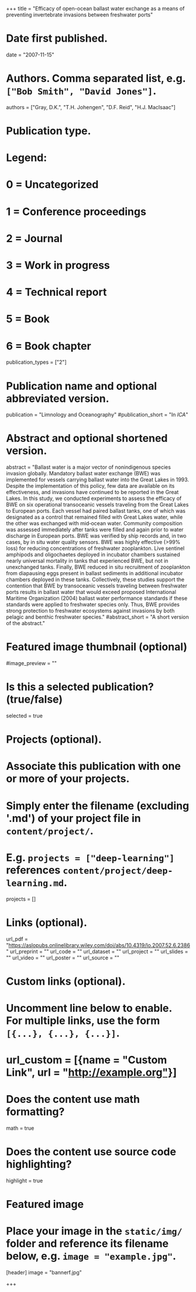 +++
title = "Efficacy of open-ocean ballast water exchange as a means of preventing invertebrate invasions between freshwater ports"

# Date first published.
date = "2007-11-15"

# Authors. Comma separated list, e.g. `["Bob Smith", "David Jones"]`.
authors = ["Gray, D.K.", "T.H. Johengen", "D.F. Reid", "H.J. MacIsaac"]

# Publication type.
# Legend:
# 0 = Uncategorized
# 1 = Conference proceedings
# 2 = Journal
# 3 = Work in progress
# 4 = Technical report
# 5 = Book
# 6 = Book chapter
publication_types = ["2"]

# Publication name and optional abbreviated version.
publication = "Limnology and Oceanography"
#publication_short = "In *ICA*"

# Abstract and optional shortened version.
abstract = "Ballast water is a major vector of nonindigenous species invasion globally. Mandatory ballast water exchange (BWE) was implemented for vessels carrying ballast water into the Great Lakes in 1993. Despite the implementation of this policy, few data are available on its effectiveness, and invasions have continued to be reported in the Great Lakes. In this study, we conducted experiments to assess the efficacy of BWE on six operational transoceanic vessels traveling from the Great Lakes to European ports. Each vessel had paired ballast tanks, one of which was designated as a control that remained filled with Great Lakes water, while the other was exchanged with mid‐ocean water. Community composition was assessed immediately after tanks were filled and again prior to water discharge in European ports. BWE was verified by ship records and, in two cases, by in situ water quality sensors. BWE was highly effective (>99% loss) for reducing concentrations of freshwater zooplankton. Live sentinel amphipods and oligochaetes deployed in incubator chambers sustained nearly universal mortality in tanks that experienced BWE, but not in unexchanged tanks. Finally, BWE reduced in situ recruitment of zooplankton from diapausing eggs present in ballast sediments in additional incubator chambers deployed in these tanks. Collectively, these studies support the contention that BWE by transoceanic vessels traveling between freshwater ports results in ballast water that would exceed proposed International Maritime Organization (2004) ballast water performance standards if these standards were applied to freshwater species only. Thus, BWE provides strong protection to freshwater ecosystems against invasions by both pelagic and benthic freshwater species."
#abstract_short = "A short version of the abstract."

# Featured image thumbnail (optional)
#image_preview = ""

# Is this a selected publication? (true/false)
selected = true

# Projects (optional).
#   Associate this publication with one or more of your projects.
#   Simply enter the filename (excluding '.md') of your project file in `content/project/`.
#   E.g. `projects = ["deep-learning"]` references `content/project/deep-learning.md`.
projects = []

# Links (optional).
url_pdf = "https://aslopubs.onlinelibrary.wiley.com/doi/abs/10.4319/lo.2007.52.6.2386"
url_preprint = ""
url_code = ""
url_dataset = ""
url_project = ""
url_slides = ""
url_video = ""
url_poster = ""
url_source = ""

# Custom links (optional).
#   Uncomment line below to enable. For multiple links, use the form `[{...}, {...}, {...}]`.
# url_custom = [{name = "Custom Link", url = "http://example.org"}]

# Does the content use math formatting?
math = true

# Does the content use source code highlighting?
highlight = true

# Featured image
# Place your image in the `static/img/` folder and reference its filename below, e.g. `image = "example.jpg"`.
[header]
image = "bannerf.jpg"

+++

